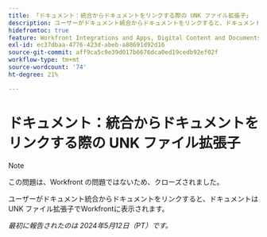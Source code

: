 ```yaml
---
title: 「ドキュメント：統合からドキュメントをリンクする際の UNK ファイル拡張子」
description: ユーザーがドキュメント統合からドキュメントをリンクすると、ドキュメントは UNK ファイル拡張子でWorkfrontに表示されます。
hidefromtoc: true
feature: Workfront Integrations and Apps, Digital Content and Documents
exl-id: ec37dbaa-4776-423d-abeb-a88691d92d16
source-git-commit: aff9ca5c9e39d017b6676dca0ed19cedb92ef02f
workflow-type: tm+mt
source-wordcount: '74'
ht-degree: 21%

---
```


# ドキュメント：統合からドキュメントをリンクする際の UNK ファイル拡張子

<!--WF and WFP-->

>[!NOTE]
>
>この問題は、Workfront の問題ではないため、クローズされました。

ユーザーがドキュメント統合からドキュメントをリンクすると、ドキュメントは UNK ファイル拡張子でWorkfrontに表示されます。

_最初に報告されたのは 2024年5月12日（PT）です。_
